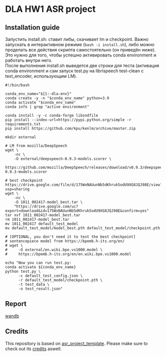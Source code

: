 # DLA HW1 ASR project

## Installation guide
Запустить install.sh: ставит либы, скачивает lm и checkpoint. Важно запускать в интерактивном режиме (`bash -i install.sh`), либо можно проделать все действия скрипта самостоятельно (он приведён ниже). Это нужно для того, чтобы успешно активировать conda environment и работать внутри него.  
После выполнения install.sh выведется две строки для теста (активация conda environment и сам запуск test.py на librispeech test-clean с text_encoder, использующим LM).
```shell
#!/bin/bash

conda_env_name="${1:-dla-env}"
conda create -y -n "$conda_env_name" python=3.9
conda activate "$conda_env_name"
conda info | grep "active environment"

conda install -y -c conda-forge libsndfile
pip install --index-url=https://pypi.python.org/simple -r requirements.txt
pip install https://github.com/kpu/kenlm/archive/master.zip

mkdir external

# LM from mozilla/DeepSpeech
wget \
    -nc \
    -O external/deepspeech-0.9.3-models.scorer \
    https://github.com/mozilla/DeepSpeech/releases/download/v0.9.3/deepspeech-0.9.3-models.scorer

# best checkpoint https://drive.google.com/file/d/175WxNAUunNb5dKhruk5odU9XG8JQJ98E/view?usp=sharing
wget \
    -nc \
    -O 1011_002417-model_best.tar \
    "https://drive.google.com/uc?export=download&id=175WxNAUunNb5dKhruk5odU9XG8JQJ98E&confirm=yes"
tar xvf 1011_002417-model_best.tar
rm 1011_002417-model_best.tar
mv 1011_002417 default_test_model
mv default_test_model/model_best.pth default_test_model/checkpoint.pth

# [OPTIONAL, you don't need it to test the best checkpoint]
# sentencepiece model from https://bpemb.h-its.org/en/
# wget \
#     -O external/en.wiki.bpe.vs1000.model \
#     https://bpemb.h-its.org/en/en.wiki.bpe.vs1000.model

echo "Now you can run test.py:
conda activate ${conda_env_name}
python test.py \
      -c default_test_config.json \
      -r default_test_model/checkpoint.pth \
      -t test_data \
      -o test_result.json"
```


## Report

[wandb](https://wandb.ai/danwallgun/asr_project/reports/DLA-HW1-ASR-Report--VmlldzoyODAxMjMz)


## Credits

This repository is based on [asr_project_template](https://github.com/WrathOfGrapes/asr_project_template).
Please make sure to check out its [credits](https://github.com/WrathOfGrapes/asr_project_template/#credits) aswell.
